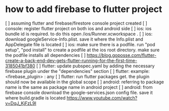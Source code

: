 # how to add firebase to flutter project

[ ] assuming flutter and firebase/firestore console project created
[ ] console: register flutter project on both ios and android side
[ ] ios: ios bundle id is required.  to do this open <project root>/ios/Runner.xcworkspace .
[ ] ios: download googleService-Info.plist. save it where the Info.plist and AppDelegate file is located
[ ] ios: make sure there is a podfile. run "pod setup",  "pod install" to create a podfile at the ios root directory.  make sure the podfile installs all dependencies
[ ] https://blog.goposse.com/flutter-create-a-back-end-dev-gets-flutter-running-for-the-first-time-3185041bf380
[ ] flutter: update pubspec.yaml by adding the necessary firebase plugin under the "dependencies" section
[ ] flutter: example:  <firebase_plugin> : any
[ ] flutter: run flutter packages get. the plugin should now be available in the global scope
[ ] android: referring to package name is the same as package name in android project
[ ] android: from firebase console download the google-services.json config file. save it where build.gradle is located
https://www.youtube.com/watch?v=DqJ_KjFzL9I

